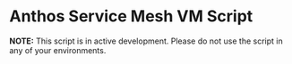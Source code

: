 # Anthos Service Mesh VM Script

**NOTE:**
This script is in active development. Please do not use the script in any of your
environments.
